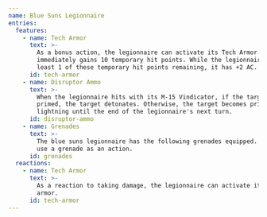 ```yaml
---
name: Blue Suns Legionnaire
entries:
  features:
    - name: Tech Armor
      text: >-
        As a bonus action, the legionnaire can activate its Tech Armor. It
        immediately gains 10 temporary hit points. While the legionnaire has at
        least 1 of these temporary hit points remaining, it has +2 AC.
      id: tech-armor
    - name: Disruptor Ammo
      text: >-
        When the legionnaire hits with its M-15 Vindicator, if the target is
        primed, the target detonates. Otherwise, the target becomes primed:
        lightning until the end of the legionnaire's next turn.
      id: disruptor-ammo
    - name: Grenades
      text: >-
        The blue suns legionnaire has the following grenades equipped. It can
        use a grenade as an action.
      id: grenades
  reactions:
    - name: Tech Armor
      text: >-
        As a reaction to taking damage, the legionnaire can activate its tech
        armor.
      id: tech-armor
---
```

